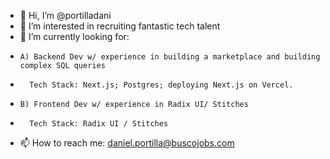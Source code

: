 - 👋 Hi, I’m @portilladani
- 👀 I’m interested in recruiting fantastic tech talent
- 🌱 I’m currently looking for: 
-     A) Backend Dev w/ experience in building a marketplace and building complex SQL queries
-       Tech Stack: Next.js; Postgres; deploying Next.js on Vercel. 
-     B) Frontend Dev w/ experience in Radix UI/ Stitches
-       Tech Stack: Radix UI / Stitches
- 📫 How to reach me: daniel.portilla@buscojobs.com

<!---
portilladani/portilladani is a ✨ special ✨ repository because its `README.md` (this file) appears on your GitHub profile.
You can click the Preview link to take a look at your changes.
--->
